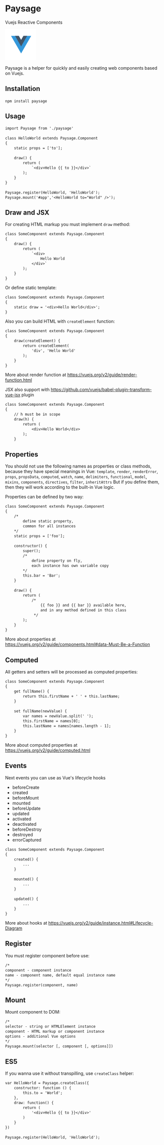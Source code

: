 # Paysage
Vuejs Reactive Components

![Paysage logo](https://raw.githubusercontent.com/undercloud/paysage/master/logo.png)

Paysage is a helper for quickly and easily creating web components based on Vuejs.

## Installation
`npm install paysage`

## Usage
```JS
import Paysage from './paysage'

class HelloWorld extends Paysage.Component
{
    static props = ['to'];

    draw() {
        return (
            `<div>Hello {{ to }}</div>`
        );
    }
}

Paysage.register(HelloWorld, 'HelloWorld');
Paysage.mount('#app','<HelloWorld to="World" />');
```

## Draw and JSX
For creating HTML markup you must implement `draw` method:
```JS
class SomeComponent extends Paysage.Component
{
    draw() {
        return (
            `<div>
                Hello World
            </div>`
        );
    }
}
```

Or define static template:
```JS
class SomeComponent extends Paysage.Component
{    
    static draw = '<div>Hello World</div>';
}
```

Also you can build HTML with `createElement` function:
```JS
class SomeComponent extends Paysage.Component
{
    draw(createElement) {
        return createElement(
            'div', 'Hello World'
        );
    }
}
```
More about render function at https://vuejs.org/v2/guide/render-function.html

JSX also support with https://github.com/vuejs/babel-plugin-transform-vue-jsx plugin
```JSX
class SomeComponent extends Paysage.Component
{
    // h must be in scope
    draw(h) {
        return (
            <div>Hello World</div>
        );
    }

```

## Properties

You should not use the following names as properties or class methods, 
because they have special meanings in Vue:
`template`, `render`, `renderError`,
`props`, `propsData`, `computed`,
`watch`, `name`, `delimiters`,
`functional`, `model`, `mixins`,
`components`, `directives`, `filter`,
`inheritAttrs`
But if you define them, then they will work according to the built-in Vue logic.

Properties can be defined by two way:
```JS
class SomeComponent extends Paysage.Component
{
    /* 
        define static property,
        common for all instances 
    */
    static props = ['foo'];

    constructor() {
        super();
        /* 
            define property on fly,
            each instance has own variable copy
        */
        this.bar = 'Bar';
    }

    draw() {
        return (
            /*
                {{ foo }} and {{ bar }} available here,
                and in any method defined in this class
             */
        );
    }
}
```
More about properties at https://vuejs.org/v2/guide/components.html#data-Must-Be-a-Function

## Computed
All getters and setters will be processed as computed properties:
```JS
class SomeComponent extends Paysage.Component
{
    get fullName() {
        return this.firstName + ' ' + this.lastName;
    }

    set fullName(newValue) {
        var names = newValue.split(' ');
        this.firstName = names[0];
        this.lastName = names[names.length - 1];
    }
}
```
More about computed properties at https://vuejs.org/v2/guide/computed.html

## Events
Next events you can use as Vue's lifecycle hooks

* beforeCreate
* created
* beforeMount
* mounted
* beforeUpdate
* updated
* activated
* deactivated
* beforeDestroy
* destroyed
* errorCaptured

```JS
class SomeComponent extends Paysage.Component
{
    created() {
        ...
    }

    mounted() {
        ...
    }

    updated() {
        ...
    }
}
```

More about hooks at https://vuejs.org/v2/guide/instance.html#Lifecycle-Diagram

## Register
You must register component before use:
```JS
/*
component - component instance
name - component name, default equal instance name
*/
Paysage.register(component, name)
```

## Mount
Mount component to DOM:
```JS
/*
selector - string or HTMLElement instance
component - HTML markup or component instance
options - additional Vue options
*/
Paysage.mount(selector [, component [, options]])
```

## ES5
If you wanna use it without transpilling, use `createClass` helper:
```JS
var HelloWorld = Paysage.createClass({
    constructor: function () {
        this.to = 'World';
    },
    draw: function() {
        return (
            '<div>Hello {{ to }}</div>'
        )
    }
})

Paysage.register(HelloWorld, 'HelloWorld');
```
